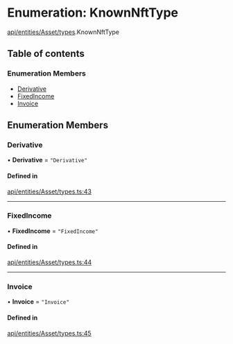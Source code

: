# Enumeration: KnownNftType

[api/entities/Asset/types](../wiki/api.entities.Asset.types).KnownNftType

## Table of contents

### Enumeration Members

- [Derivative](../wiki/api.entities.Asset.types.KnownNftType#derivative)
- [FixedIncome](../wiki/api.entities.Asset.types.KnownNftType#fixedincome)
- [Invoice](../wiki/api.entities.Asset.types.KnownNftType#invoice)

## Enumeration Members

### Derivative

• **Derivative** = ``"Derivative"``

#### Defined in

[api/entities/Asset/types.ts:43](https://github.com/PolymeshAssociation/polymesh-sdk/blob/88db4a91/src/api/entities/Asset/types.ts#L43)

___

### FixedIncome

• **FixedIncome** = ``"FixedIncome"``

#### Defined in

[api/entities/Asset/types.ts:44](https://github.com/PolymeshAssociation/polymesh-sdk/blob/88db4a91/src/api/entities/Asset/types.ts#L44)

___

### Invoice

• **Invoice** = ``"Invoice"``

#### Defined in

[api/entities/Asset/types.ts:45](https://github.com/PolymeshAssociation/polymesh-sdk/blob/88db4a91/src/api/entities/Asset/types.ts#L45)
